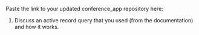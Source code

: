 Paste the link to your updated conference_app repository here:


1. Discuss an active record query that you used (from the documentation) and how it works.